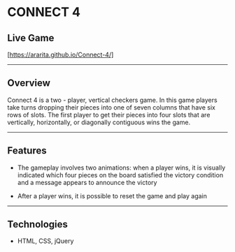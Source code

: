 # CONNECT 4

## Live Game

[https://ararita.github.io/Connect-4/]

---
## Overview
Connect 4 is a two - player, vertical checkers game.
In this game players take turns dropping their pieces into one of seven columns that have six rows of slots. The first player to get their pieces into four slots that are vertically, horizontally, or diagonally contiguous wins the game.

---
## Features
- The gameplay involves two animations: when a player wins, it is visually indicated which four pieces on the board satisfied the victory condition and a message appears to announce the victory

- After a player wins, it is possible to reset the game and play again

---
## Technologies

- HTML, CSS, jQuery




